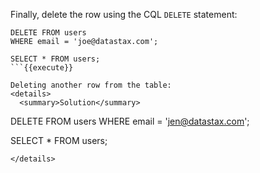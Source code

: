 Finally, delete the row using the CQL `DELETE` statement:
```
DELETE FROM users 
WHERE email = 'joe@datastax.com';

SELECT * FROM users;
```{{execute}}

Deleting another row from the table:
<details>
  <summary>Solution</summary> 
```
DELETE FROM users 
WHERE email = 'jen@datastax.com';

SELECT * FROM users;
```{{execute}}
</details>